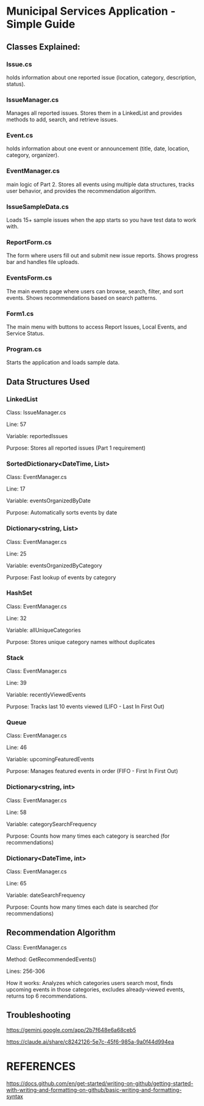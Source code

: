 # Municipal Services Application - Simple Guide

## Classes Explained:

### Issue.cs

holds information about one reported issue (location, category, description, status).

### IssueManager.cs

Manages all reported issues. Stores them in a LinkedList and provides methods to add, search, and retrieve issues.

### Event.cs

holds information about one event or announcement (title, date, location, category, organizer).

### EventManager.cs

main logic of Part 2. Stores all events using multiple data structures, tracks user behavior, and provides the recommendation algorithm.

### IssueSampleData.cs

Loads 15+ sample issues when the app starts so you have test data to work with.

### ReportForm.cs

The form where users fill out and submit new issue reports. Shows progress bar and handles file uploads.

### EventsForm.cs

The main events page where users can browse, search, filter, and sort events. Shows recommendations based on search patterns.

### Form1.cs

The main menu with buttons to access Report Issues, Local Events, and Service Status.

### Program.cs

Starts the application and loads sample data.


## Data Structures Used

### LinkedList<Issue>

Class: IssueManager.cs

Line: 57

Variable: reportedIssues

Purpose: Stores all reported issues (Part 1 requirement)



### SortedDictionary<DateTime, List<Event>>

Class: EventManager.cs

Line: 17

Variable: eventsOrganizedByDate

Purpose: Automatically sorts events by date



### Dictionary<string, List<Event>>

Class: EventManager.cs

Line: 25

Variable: eventsOrganizedByCategory

Purpose: Fast lookup of events by category



### HashSet<string>

Class: EventManager.cs

Line: 32

Variable: allUniqueCategories

Purpose: Stores unique category names without duplicates



### Stack<Event>

Class: EventManager.cs

Line: 39

Variable: recentlyViewedEvents

Purpose: Tracks last 10 events viewed (LIFO - Last In First Out)



### Queue<Event>

Class: EventManager.cs

Line: 46

Variable: upcomingFeaturedEvents

Purpose: Manages featured events in order (FIFO - First In First Out)



### Dictionary<string, int>

Class: EventManager.cs

Line: 58

Variable: categorySearchFrequency

Purpose: Counts how many times each category is searched (for recommendations)



### Dictionary<DateTime, int>

Class: EventManager.cs

Line: 65

Variable: dateSearchFrequency

Purpose: Counts how many times each date is searched (for recommendations)




## Recommendation Algorithm

Class: EventManager.cs

Method: GetRecommendedEvents()

Lines: 256-306

How it works: Analyzes which categories users search most, finds upcoming events in those categories, excludes already-viewed events, returns top 6 recommendations.


## Troubleshooting
https://gemini.google.com/app/2b7f648e6a68ceb5 

https://claude.ai/share/c8242126-5e7c-45f6-985a-9a0f44d994ea 

# REFERENCES
https://docs.github.com/en/get-started/writing-on-github/getting-started-with-writing-and-formatting-on-github/basic-writing-and-formatting-syntax 
